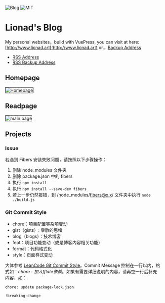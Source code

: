 ![Blog](https://img.shields.io/badge/Lionad--Guirotar-Blog-blueviolet)
![MIT](https://img.shields.io/badge/License-MIT-blue)

# Lionad's Blog

My personal websites，build with VuePress, you can visit at here: [http://www.lionad.art](http://www.lionad.art) or... [Backup Address](https://mgear-blogs.obs-website.cn-east-3.myhuaweicloud.com/)

- [RSS Address](http://lionad.art/rss.xml)
- [RSS Backup Address](https://mgear-blogs.obs-website.cn-east-3.myhuaweicloud.com/rss.xml)

## Homepage

<img src="https://cdn.jsdelivr.net/gh/Lionad-Morotar/blog-cdn/assets/home.png" alt="Homepage" style="border: 1px solid" />

## Readpage

<img src="https://cdn.jsdelivr.net/gh/Lionad-Morotar/blog-cdn/assets/browser_AglRWSCUjO.png" alt="main page" style="border: 1px solid" />

## Projects

### Issue

若遇到 Fibers 安装失败问题，请按照以下步骤操作：

1. 删除 node_modules 文件夹
2. 删除 package.json 中的 fibers
3. 执行 `npm install`
4. 执行 `npm install --save-dev fibers`
5. 若上一步仍然报错，到 /node_modules/fibers@x.x/ 文件夹中执行 `node ./build.js`

### Git Commit Style

* chore：项目配置等杂项变动
* gist（gists）: 零散的思绪
* blog（blogs）：技术博客
* feat：项目功能变动（或是博客内容相关功能）
* format：代码格式化
* style：页面样式变动

大体参考 [LeanCode Git Commit Style](https://open.leancloud.cn/git-commit-message/)。Commit Message 控制在一行以内，格式如：$chore: 加入 fflate 依赖$。如果有需要详细说明的内容，请再空一行后补充内容，如：

```
chore: update package-lock.json

!breaking-change
```